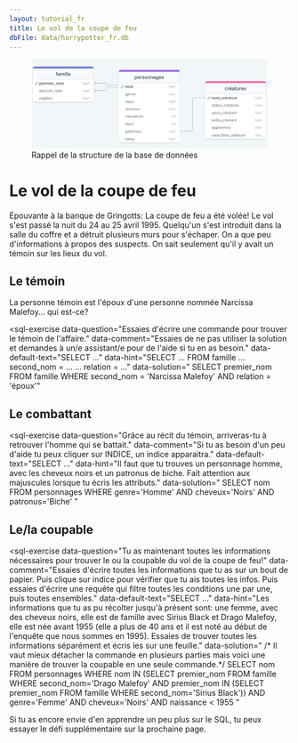 ```yaml
---
layout: tutorial_fr
title: Le vol de la coupe de feu
dbFile: data/harrypotter_fr.db
---
```

<figure>
<img src="imgs/HarryPotterDB_fr.png"><figcaption>Rappel de la structure de la base de données</figcaption>
</figure>

# Le vol de la coupe de feu 

Épouvante à la banque de Gringotts: La coupe de feu a été volée! Le vol s'est passé la nuit du 24 au 25 avril 1995. Quelqu'un s'est introduit dans la salle du coffre et a détruit plusieurs murs pour s'échaper. On a que peu d'informations à propos des suspects. On sait seulement qu'il y avait un témoin sur les lieux du vol. 

<a name="témoins"></a>

## Le témoin

La personne témoin est l'époux d'une personne nommée Narcissa Malefoy... qui est-ce?

<sql-exercise
  data-question="Essaies d'écrire une commande pour trouver le témoin de l'affaire."
  data-comment="Essaies de ne pas utiliser la solution et demandes à un/e assistant/e pour de l'aide si tu en as besoin."
  data-default-text="SELECT ..."
  data-hint="SELECT ...
  FROM famille
  ... second_nom = ... ... relation = ..."
  data-solution="
  SELECT premier_nom 
  FROM famille 
  WHERE second_nom = 'Narcissa Malefoy' AND relation = 'époux'" 
  ></sql-exercise>


<input-feedback 
data-title="Écris le nom du témoin si tu penses que tu as trouvé son nom."
data-solution="lucius malefoy"
success-message="En effet c'est bien Lucius Malefoy! Tu lui envoies donc un message par chouette expresse pour lui demander des informations sur le vol et il vous répond ceci:
Chère inspectrice, je me prommenais dans le chemin de traverse avec ma femme Narcissa après minuit lorsque j'ai entendu un bruit fracassant. J'ai dit à ma femme de s'enfuire, mais je voulais rester quelques instants pour comprendre ce qu'il se passait. Comme il faisait nuit, je n'ai pas très bien vu, mais il me semble que j'ai vu deux individus qui se battaient devant la banque Gringotts. Il y avait une femme et un homme, tous deux aux cheveux noirs. Au bout de quelques secondes, la femme s'est envolée avec son balais et des démentors ont continué à se battre avec l'homme. A court de ressources, l'homme a appelé son patronus pour le défendre contre les démentors. C'était une biche. Je me suis ensuite enfuis"
failure-message="Ce n'est pas la bonne personne, essaies à nouveau."></input-feedback>

<a name="combattant"></a>

## Le combattant

<sql-exercise
  data-question="Grâce au récit du témoin, arriveras-tu à retrouver l'homme qui se battait."
  data-comment="Si tu as besoin d'un peu d'aide tu peux cliquer sur INDICE, un indice apparaitra."
  data-default-text="SELECT ..."
  data-hint="Il faut que tu trouves un personnage homme, 
  avec les cheveux noirs et un patronus de biche. 
  Fait attention aux majuscules lorsque tu écris les attributs."
  data-solution="
  SELECT nom 
  FROM personnages
  WHERE genre='Homme' AND cheveux='Noirs' AND patronus='Biche' "
  ></sql-exercise>

<input-feedback 
data-title="Penses-tu avoir trouvé le nom de la personne présente sur le lieu du crime?"
data-solution="severus rogue"
success-message="Oui, c'est bien Severus Rogue! Vous le contactez pour plus d'informations et il vous répond qu'il ne se souvient plus bien de la scène car il a reçu un sort qui lui a fait oublié la plupart des choses. Mais il se souvient que qu'il se battait contre quelqu'un qui avait un aire de famille avec Sirius Black et Drago Malefoy. De plus il ou elle avait certainement l'air d'avoir de 40 ans. "
failure-message="Ce n'est pas la bonne personne, essaies à nouveau."></input-feedback>

<a name="coupable"></a>

## Le/la coupable

<sql-exercise
  data-question="Tu as maintenant toutes les informations nécessaires pour trouver le ou la coupable du vol de la coupe de feu!"
  data-comment="Essaies d'écrire toutes les informations que tu as sur un bout de papier. Puis clique sur indice pour vérifier que tu ais toutes les infos. Puis essaies d'écrire une requête qui filtre toutes les conditions une par une, puis toutes ensembles."
  data-default-text="SELECT ..."
  data-hint="Les informations que tu as pu récolter jusqu'à présent sont: 
  une femme, 
  avec des cheveux noirs, 
  elle est de famille avec Sirius Black et Drago Malefoy, 
  elle est née avant 1955 (elle a plus de 40 ans et il est noté au début de l'enquête que nous sommes en 1995). 
  Essaies de trouver toutes les informations séparément et écris les sur une feuille."
  data-solution="
  /* Il vaut mieux détacher la commande en plusieurs parties
  mais voici une manière de trouver la coupable en une seule commande.*/
SELECT nom 
FROM personnages 
WHERE nom IN (SELECT premier_nom 
              FROM famille
              WHERE second_nom='Drago Malefoy' 
              AND premier_nom IN (SELECT premier_nom
                              FROM famille
                              WHERE second_nom='Sirius Black'))
AND genre='Femme' AND cheveux='Noirs' AND naissance < 1955 "
  ></sql-exercise>

<input-feedback 
data-title="As tu réussi à découvrir qui était le ou la coupable du vol?"
data-solution="bellatrix lestrange"
success-message="Excellent! Tu as trouvé la coupable: Bellatrix Lestrange. Grâce à toi la coupe de feu a pu être récupérée et le tournoi de la coupe de feu pourra avoir lieu, comme prévu à Poudlard."
failure-message="Ce n'est pas la bonne personne, essaies à nouveau ou demande de l'aide."></input-feedback>

Si tu as encore envie d'en apprendre un peu plus sur le SQL, tu peux essayer le défi supplémentaire sur la prochaine page.